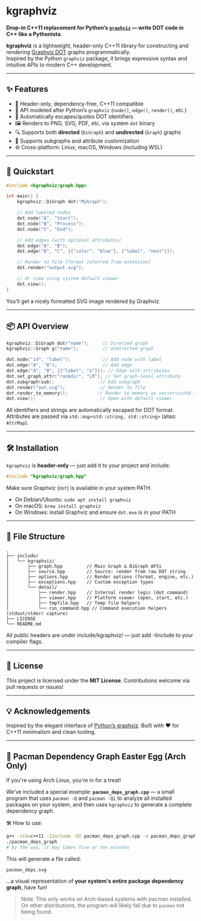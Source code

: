 # kgraphviz

**Drop-in C++11 replacement for Python’s [`graphviz`](https://graphviz.readthedocs.io/en/stable/) — write DOT code in C++ like a Pythonista.**

**kgraphviz** is a lightweight, header-only C++11 library for constructing and rendering [Graphviz DOT](https://graphviz.org/) graphs programmatically.  
Inspired by the Python `graphviz` package, it brings expressive syntax and intuitive APIs to modern C++ development.

---



## ✨ Features

- 🧩 Header-only, dependency-free, C++11 compatible
- 🎯 API modeled after Python’s `graphviz` (`node()`, `edge()`, `render()`, etc.)
- 📄 Automatically escapes/quotes DOT identifiers
- 🖼️ Renders to PNG, SVG, PDF, etc. via system `dot` binary
- 🔍 Supports both **directed** (`DiGraph`) and **undirected** (`Graph`) graphs
- 🧱 Supports subgraphs and attribute customization
- ⚙️ Cross-platform: Linux, macOS, Windows (including WSL)

---



## 🚀 Quickstart

```cpp
#include <kgraphviz/graph.hpp>

int main() {
    kgraphviz::DiGraph dot("MyGraph");

    // Add labeled nodes
    dot.node("A", "Start");
    dot.node("B", "Process");
    dot.node("C", "End");

    // Add edges (with optional attributes)
    dot.edge("A", "B");
    dot.edge("B", "C", {{"color", "blue"}, {"label", "next"}});

    // Render to file (format inferred from extension)
    dot.render("output.svg");

    // Or view using system default viewer
    dot.view();
}
````

You’ll get a nicely formatted SVG image rendered by Graphviz.

---



## 📦 API Overview

```cpp
kgraphviz::DiGraph dot("name");     // Directed graph
kgraphviz::Graph g("name");         // Undirected graph

dot.node("id", "label");            // Add node with label
dot.edge("A", "B");                 // Add edge
dot.edge("A", "B", {{"label", "x"}}); // Edge with attributes
dot.set_graph_attr("rankdir", "LR"); // Set graph-level attribute
dot.subgraph(sub);                 // Add subgraph
dot.render("out.svg");             // Render to file
dot.render_to_memory();           // Render to memory as vector<uint8_t>
dot.view();                        // Open with default viewer
```

All identifiers and strings are automatically escaped for DOT format.
Attributes are passed via `std::map<std::string, std::string>` (alias: `AttrMap`).

---



## 🛠️ Installation

`kgraphviz` is **header-only** — just add it to your project and include:

```cpp
#include "kgraphviz/graph.hpp"
```

Make sure Graphviz (`dot`) is available in your system PATH.

- On Debian/Ubuntu: `sudo apt install graphviz`
- On macOS: `brew install graphviz`
- On Windows: install Graphviz and ensure `dot.exe` is in your PATH

---



## 📁 File Structure

```text
.
├── include/
│   └── kgraphviz/
│       ├── graph.hpp         // Main Graph & DiGraph APIs
│       ├── source.hpp        // Source: render from raw DOT string
│       ├── options.hpp       // Render options (format, engine, etc.)
│       ├── exceptions.hpp    // Custom exception types
│       └── detail/
│           ├── render.hpp    // Internal render logic (dot command)
│           ├── viewer.hpp    // Platform viewer (open, start, etc.)
│           ├── tmpfile.hpp   // Temp file helpers
│           └── run_command.hpp // Command execution helpers (stdout/stderr capture)
├── LICENSE
└── README.md
```

All public headers are under include/kgraphviz/ — just add -Iinclude to your compiler flags.

---



## 📄 License

This project is licensed under the **MIT License**.
Contributions welcome via pull requests or issues!

---



## 💡 Acknowledgements

Inspired by the elegant interface of [Python’s graphviz](https://github.com/xflr6/graphviz).
Built with ❤️ for C++11 minimalism and clean tooling.

---



## 🎁 Pacman Dependency Graph Easter Egg (Arch Only)

If you're using Arch Linux, you're in for a treat!

We’ve included a special example: **`pacman_deps_graph.cpp`** — a small program that uses `pacman -Q` and `pacman -Qi` to analyze all installed packages on your system, and then uses `kgraphviz` to generate a complete dependency graph.



🛠️ How to use:

```bash
g++ -std=c++11 -Iinclude -O2 pacman_deps_graph.cpp -o pacman_deps_graph
./pacman_deps_graph
# by the way, it may takes five or ten minutes
```

This will generate a file called:

```
pacman_deps.svg
```

...a visual representation of **your system's entire package dependency graph**, have fun!

> Note: This only works on Arch-based systems with pacman installed. On other distributions, the program will likely fail due to `pacman` not being found.

